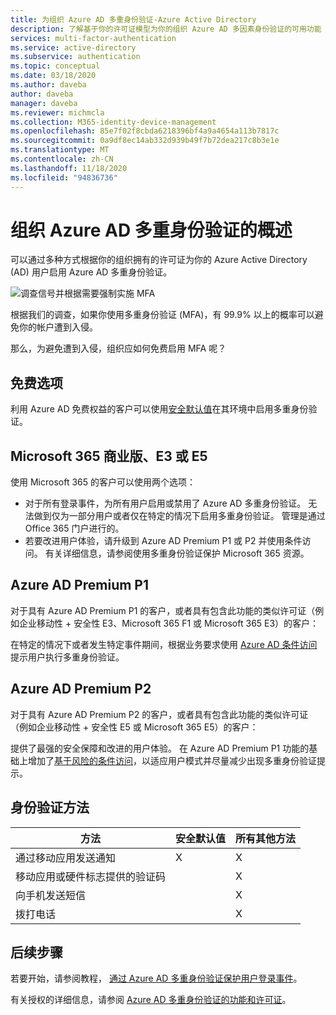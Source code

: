 ```yaml
---
title: 为组织 Azure AD 多重身份验证-Azure Active Directory
description: 了解基于你的许可证模型为你的组织 Azure AD 多因素身份验证的可用功能
services: multi-factor-authentication
ms.service: active-directory
ms.subservice: authentication
ms.topic: conceptual
ms.date: 03/18/2020
ms.author: daveba
author: daveba
manager: daveba
ms.reviewer: michmcla
ms.collection: M365-identity-device-management
ms.openlocfilehash: 85e7f02f8cbda6218396bf4a9a4654a113b7817c
ms.sourcegitcommit: 0a9df8ec14ab332d939b49f7b72dea217c8b3e1e
ms.translationtype: MT
ms.contentlocale: zh-CN
ms.lasthandoff: 11/18/2020
ms.locfileid: "94836736"
---
```

# <a name="overview-of-azure-ad-multi-factor-authentication-for-your-organization"></a>组织 Azure AD 多重身份验证的概述

可以通过多种方式根据你的组织拥有的许可证为你的 Azure Active Directory (AD) 用户启用 Azure AD 多重身份验证。 

![调查信号并根据需要强制实施 MFA](./media/concept-fundamentals-mfa-get-started/verify-signals-and-perform-mfa-if-required.png)

根据我们的调查，如果你使用多重身份验证 (MFA)，有 99.9% 以上的概率可以避免你的帐户遭到入侵。

那么，为避免遭到入侵，组织应如何免费启用 MFA 呢？

## <a name="free-option"></a>免费选项

利用 Azure AD 免费权益的客户可以使用[安全默认值](../fundamentals/concept-fundamentals-security-defaults.md)在其环境中启用多重身份验证。

## <a name="microsoft-365-business-e3-or-e5"></a>Microsoft 365 商业版、E3 或 E5

使用 Microsoft 365 的客户可以使用两个选项：

* 对于所有登录事件，为所有用户启用或禁用了 Azure AD 多重身份验证。 无法做到仅为一部分用户或者仅在特定的情况下启用多重身份验证。 管理是通过 Office 365 门户进行的。 
* 若要改进用户体验，请升级到 Azure AD Premium P1 或 P2 并使用条件访问。 有关详细信息，请参阅使用多重身份验证保护 Microsoft 365 资源。

## <a name="azure-ad-premium-p1"></a>Azure AD Premium P1

对于具有 Azure AD Premium P1 的客户，或者具有包含此功能的类似许可证（例如企业移动性 + 安全性 E3、Microsoft 365 F1 或 Microsoft 365 E3）的客户： 

在特定的情况下或者发生特定事件期间，根据业务要求使用 [Azure AD 条件访问](../authentication/tutorial-enable-azure-mfa.md)提示用户执行多重身份验证。

## <a name="azure-ad-premium-p2"></a>Azure AD Premium P2

对于具有 Azure AD Premium P2 的客户，或者具有包含此功能的类似许可证（例如企业移动性 + 安全性 E5 或 Microsoft 365 E5）的客户： 

提供了最强的安全保障和改进的用户体验。 在 Azure AD Premium P1 功能的基础上增加了[基于风险的条件访问](../conditional-access/howto-conditional-access-policy-risk.md)，以适应用户模式并尽量减少出现多重身份验证提示。

## <a name="authentication-methods"></a>身份验证方法

| 方法 | 安全默认值 | 所有其他方法 |
| --- | --- | --- |
| 通过移动应用发送通知 | X | X |
| 移动应用或硬件标志提供的验证码 |   | X |
| 向手机发送短信 |   | X |
| 拨打电话 |   | X |

## <a name="next-steps"></a>后续步骤

若要开始，请参阅教程， [通过 Azure AD 多重身份验证保护用户登录事件](../authentication/tutorial-enable-azure-mfa.md)。

有关授权的详细信息，请参阅 [Azure AD 多重身份验证的功能和许可证](../authentication/concept-mfa-licensing.md)。
